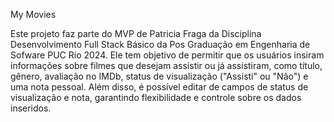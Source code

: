 My Movies

Este projeto faz parte do MVP de Patricia Fraga da Disciplina Desenvolvimento Full Stack Básico da Pos Graduação em Engenharia de Sofware PUC Rio 2024.
Ele tem objetivo de permitir que os usuários insiram informações sobre filmes que desejam assistir ou já assistiram, como título, gênero, avaliação no IMDb, status de visualização ("Assisti" ou "Não") e uma nota pessoal. Além disso, é possível editar de campos de status de visualização e nota, garantindo flexibilidade e controle sobre os dados inseridos.
